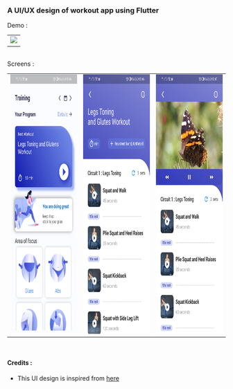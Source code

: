 ### A UI/UX design of workout app using Flutter 


Demo :
<table>
<tr>
    <td><img src="https://github.com/Amal4m41/WorkoutApp-UX-UI-Flutter/blob/master/ss/demo_gif.gif" height="650"/></td>
</tr>
</table>
<br>
Screens : 
<table>
  <tr>
    <td><img src="https://github.com/Amal4m41/WorkoutApp-UX-UI-Flutter/blob/master/ss/ss1.jpg" height="600" width="300"/></td>
    <td><img src="https://github.com/Amal4m41/WorkoutApp-UX-UI-Flutter/blob/master/ss/ss2.jpg" height="600" width="300"/></td>
    <td><img src="https://github.com/Amal4m41/WorkoutApp-UX-UI-Flutter/blob/master/ss/ss3.jpg" height="600"width="300"/></td>
  </tr>
</table>

<br>

#### Credits : 
- This UI design is inspired from [here](https://www.youtube.com/watch?v=svQOxQde0bg&ab_channel=dbestech)




